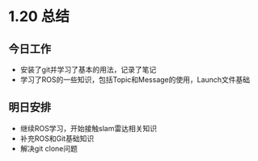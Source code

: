 # 1.20 总结

## 今日工作

- 安装了git并学习了基本的用法，记录了笔记
- 学习了ROS的一些知识，包括Topic和Message的使用，Launch文件基础

## 明日安排

- 继续ROS学习，开始接触slam雷达相关知识
- 补充ROS和Git基础知识
- 解决git clone问题

